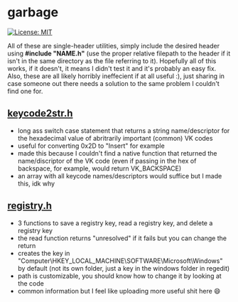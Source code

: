 # garbage
[![License: MIT](https://img.shields.io/badge/License-MIT-yellow.svg)](https://opensource.org/licenses/MIT)

All of these are single-header utilities, simply include the desired header using **#include "NAME.h"** (use the proper relative filepath to the header if it isn't in the same directory as the file referring to it). Hopefully all of this works, if it doesn't, it means I didn't test it and it's probably an easy fix. Also, these are all likely horribly ineffecient if at all useful :), just sharing in case someone out there needs a solution to the same problem I couldn't find one for.
## [keycode2str.h](https://github.com/ethanxo/the-great-pacific-garbage-patch/blob/master/keycode2str.h)
- long ass switch case statement that returns a string name/descriptor for the hexadecimal value of abritrarily important (common) VK codes
- useful for converting 0x2D to "Insert" for example
- made this because I couldn't find a native function that returned the name/discriptor of the VK code (even if passing in the hex of backspace, for example, would return VK_BACKSPACE)
- an array with all keycode names/descriptors would suffice but I made this, idk why
## [registry.h](https://github.com/ethanxo/the-great-pacific-garbage-patch/blob/master/registry.h)
- 3 functions to save a registry key, read a registry key, and delete a registry key
- the read function returns "unresolved" if it fails but you can change the return
- creates the key in "Computer\HKEY_LOCAL_MACHINE\SOFTWARE\Microsoft\Windows" by default (not its own folder, just a key in the windows folder in regedit)
- path is customizable, you should know how to change it by looking at the code
- common information but I feel like uploading more useful shit here :smile:

